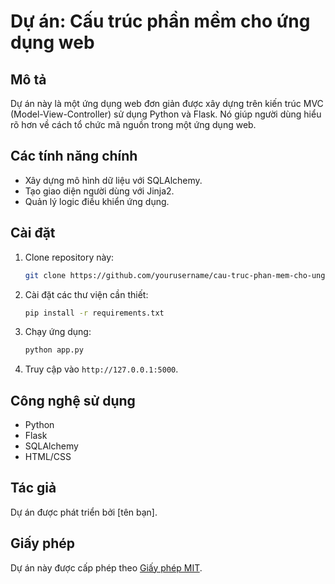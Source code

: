 # Dự án: Cấu trúc phần mềm cho ứng dụng web

## Mô tả
Dự án này là một ứng dụng web đơn giản được xây dựng trên kiến trúc MVC (Model-View-Controller) sử dụng Python và Flask. Nó giúp người dùng hiểu rõ hơn về cách tổ chức mã nguồn trong một ứng dụng web.

## Các tính năng chính
- Xây dựng mô hình dữ liệu với SQLAlchemy.
- Tạo giao diện người dùng với Jinja2.
- Quản lý logic điều khiển ứng dụng.

## Cài đặt
1. Clone repository này:
   ```bash
   git clone https://github.com/yourusername/cau-truc-phan-mem-cho-ung-dung-web.git
   ```
2. Cài đặt các thư viện cần thiết:
   ```bash
   pip install -r requirements.txt
   ```
3. Chạy ứng dụng:
   ```bash
   python app.py
   ```
4. Truy cập vào `http://127.0.0.1:5000`.

## Công nghệ sử dụng
- Python
- Flask
- SQLAlchemy
- HTML/CSS

## Tác giả
Dự án được phát triển bởi [tên bạn].

## Giấy phép
Dự án này được cấp phép theo [Giấy phép MIT](LICENSE).